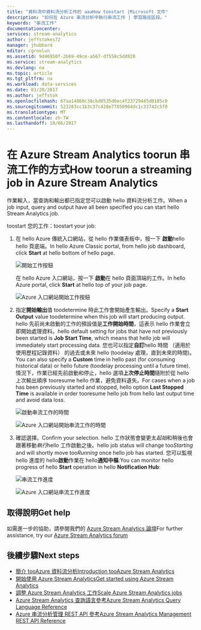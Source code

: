 ```yaml
---
title: "資料流中資料流分析工作的 aaaHow toostart |Microsoft 文件"
description: "如何在 Azure 串流分析中執行串流工作 | 學習路徑區段。"
keywords: "串流工作"
documentationcenter: 
services: stream-analytics
author: jeffstokes72
manager: jhubbard
editor: cgronlun
ms.assetid: 9d46950f-2b69-49ce-a567-df558c5dd820
ms.service: stream-analytics
ms.devlang: na
ms.topic: article
ms.tgt_pltfrm: na
ms.workload: data-services
ms.date: 03/28/2017
ms.author: jeffstok
ms.openlocfilehash: 67aa14860c38cbd0535d0ec4f23729445d0185c0
ms.sourcegitcommit: 523283cc1b3c37c428e77850964dc1c33742c5f0
ms.translationtype: MT
ms.contentlocale: zh-TW
ms.lasthandoff: 10/06/2017
---
```

# <a name="how-toorun-a-streaming-job-in-azure-stream-analytics"></a><span data-ttu-id="74dbf-104">在 Azure Stream Analytics toorun 串流工作的方式</span><span class="sxs-lookup"><span data-stu-id="74dbf-104">How toorun a streaming job in Azure Stream Analytics</span></span>
<span data-ttu-id="74dbf-105">作業輸入，當查詢和輸出都已指定您可以啟動 hello 資料流分析工作。</span><span class="sxs-lookup"><span data-stu-id="74dbf-105">When a job input, query and output have all been specified you can start hello Stream Analytics job.</span></span>

<span data-ttu-id="74dbf-106">toostart 您的工作：</span><span class="sxs-lookup"><span data-stu-id="74dbf-106">toostart your job:</span></span>

1. <span data-ttu-id="74dbf-107">在 hello Azure 傳統入口網站，從 hello 作業儀表板中，按一下 **啟動**hello hello 頁底端。</span><span class="sxs-lookup"><span data-stu-id="74dbf-107">In hello Azure Classic portal, from hello job dashboard, click **Start** at hello bottom of hello page.</span></span>
   
   ![開始工作按鈕](./media/stream-analytics-run-a-job/1-stream-analytics-run-a-job.png)  
   
   <span data-ttu-id="74dbf-109">在 hello Azure 入口網站，按一下 **啟動**在 hello 頁面頂端的工作。</span><span class="sxs-lookup"><span data-stu-id="74dbf-109">In hello Azure portal, click **Start** at hello top of your job page.</span></span>
   
   ![Azure 入口網站開始工作按鈕](./media/stream-analytics-run-a-job/4-stream-analytics-run-a-job.png)  
2. <span data-ttu-id="74dbf-111">指定**開始輸出**值 toodetermine 時此工作會開始產生輸出。</span><span class="sxs-lookup"><span data-stu-id="74dbf-111">Specify a **Start Output** value toodetermine when this job will start producing output.</span></span> <span data-ttu-id="74dbf-112">hello 先前尚未啟動的工作的預設值是**工作開始時間**，這表示 hello 作業會立即開始處理資料。</span><span class="sxs-lookup"><span data-stu-id="74dbf-112">hello default setting for jobs that have not previously been started is **Job Start Time**, which means that hello job will immediately start processing data.</span></span> <span data-ttu-id="74dbf-113">您也可以指定**自訂**hello 時間 （適用於使用歷程記錄資料） 的過去或未來 hello (toodelay 處理，直到未來的時間)。</span><span class="sxs-lookup"><span data-stu-id="74dbf-113">You can also specify a **Custom** time in hello past (for consuming historical data) or hello future (toodelay processing until a future time).</span></span> <span data-ttu-id="74dbf-114">情況下，作業已經先前啟動和停止，hello 選項**上次停止時間**隨附於從 hello 上次輸出順序 tooresume hello 作業，避免資料遺失。</span><span class="sxs-lookup"><span data-stu-id="74dbf-114">For cases when a job has been previously started and stopped, hello option **Last Stopped Time** is available in order tooresume hello job from hello last output time and avoid data loss.</span></span>  
   
   ![啟動串流工作的時間](./media/stream-analytics-run-a-job/2-stream-analytics-run-a-job.png)  
   
   ![Azure 入口網站開始串流工作的時間](./media/stream-analytics-run-a-job/5-stream-analytics-run-a-job.png)  
3. <span data-ttu-id="74dbf-117">確認選擇。</span><span class="sxs-lookup"><span data-stu-id="74dbf-117">Confirm your selection.</span></span> <span data-ttu-id="74dbf-118">hello 工作狀態會變更太*起始*和稍後也會跟著移動*執行*hello 工作啟動之後。</span><span class="sxs-lookup"><span data-stu-id="74dbf-118">hello job status will change too*Starting* and will shortly move too*Running* once hello job has started.</span></span> <span data-ttu-id="74dbf-119">您可以監視 hello 進度的 hello**啟動**作業在 hello**通知中樞**:</span><span class="sxs-lookup"><span data-stu-id="74dbf-119">You can monitor hello progress of hello **Start** operation in hello **Notification Hub**:</span></span>
   
   ![串流工作進度](./media/stream-analytics-run-a-job/3-stream-analytics-run-a-job.png)  
   
   ![Azure 入口網站串流工作進度](./media/stream-analytics-run-a-job/6-stream-analytics-run-a-job.png)  

## <a name="get-help"></a><span data-ttu-id="74dbf-122">取得說明</span><span class="sxs-lookup"><span data-stu-id="74dbf-122">Get help</span></span>
<span data-ttu-id="74dbf-123">如需進一步的協助，請參閱我們的 [Azure Stream Analytics 論壇](https://social.msdn.microsoft.com/Forums/en-US/home?forum=AzureStreamAnalytics)</span><span class="sxs-lookup"><span data-stu-id="74dbf-123">For further assistance, try our [Azure Stream Analytics forum](https://social.msdn.microsoft.com/Forums/en-US/home?forum=AzureStreamAnalytics)</span></span>

## <a name="next-steps"></a><span data-ttu-id="74dbf-124">後續步驟</span><span class="sxs-lookup"><span data-stu-id="74dbf-124">Next steps</span></span>
* [<span data-ttu-id="74dbf-125">簡介 tooAzure 資料流分析</span><span class="sxs-lookup"><span data-stu-id="74dbf-125">Introduction tooAzure Stream Analytics</span></span>](stream-analytics-introduction.md)
* [<span data-ttu-id="74dbf-126">開始使用 Azure Stream Analytics</span><span class="sxs-lookup"><span data-stu-id="74dbf-126">Get started using Azure Stream Analytics</span></span>](stream-analytics-real-time-fraud-detection.md)
* [<span data-ttu-id="74dbf-127">調整 Azure Stream Analytics 工作</span><span class="sxs-lookup"><span data-stu-id="74dbf-127">Scale Azure Stream Analytics jobs</span></span>](stream-analytics-scale-jobs.md)
* [<span data-ttu-id="74dbf-128">Azure Stream Analytics 查詢語言參考</span><span class="sxs-lookup"><span data-stu-id="74dbf-128">Azure Stream Analytics Query Language Reference</span></span>](https://msdn.microsoft.com/library/azure/dn834998.aspx)
* [<span data-ttu-id="74dbf-129">Azure 串流分析管理 REST API 參考</span><span class="sxs-lookup"><span data-stu-id="74dbf-129">Azure Stream Analytics Management REST API Reference</span></span>](https://msdn.microsoft.com/library/azure/dn835031.aspx)

